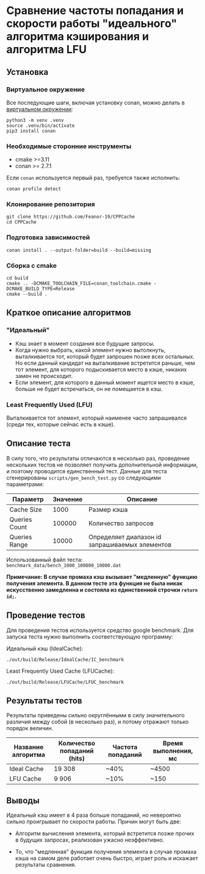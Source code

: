 # Сравнение частоты попадания и скорости работы "идеального" алгоритма кэширования и алгоритма LFU

## Установка

### Виртуальное окружение

Все последующие шаги, включая установку conan, можно делать в [виртуальном окружении](https://docs.python.org/3/library/venv.html):

```
python3 -m venv .venv
source .venv/bin/activate
pip3 install conan
```

### Необходимые сторонние инструменты

- cmake >=3.11
- conan >= 2.7.1

Если `conan` используется первый раз, требуется также исполнить: 
```
conan profile detect
```

### Клонирование репозитория

```
git clone https://github.com/Feanor-19/CPPCache
cd CPPCache
```

### Подготовка зависимостей

```
conan install . --output-folder=build --build=missing
```

### Сборка с cmake

```
cd build
cmake .. -DCMAKE_TOOLCHAIN_FILE=conan_toolchain.cmake -DCMAKE_BUILD_TYPE=Release
cmake --build .
```

## Краткое описание алгоритмов

### "Идеальный"

- Кэш знает в момент создания все будущие запросы. 
- Когда нужно выбрать, какой элемент нужно вытолкнуть, выталкивается тот, который будет запрошен позже всех остальных. Но если данный кандидат на выталкивание встретится раньше, чем тот элемент, для которого подыскивается место в кэше, никаких замен не происходит.
- Если элемент, для которого в данный момент ищется место в кэше, больше не будет встречаться, он не помещается в кэш. 

### Least Frequently Used (LFU)

Выталкивается тот элемент, который наименее часто запрашивался (среди тех, которые сейчас есть в кэше).

## Описание теста

В силу того, что результаты отличаются в несколько раз, проведение нескольких тестов не позволяет получить дополнительной информации, и поэтому проводится единственный тест. Данные для теста сгенерированы `scripts/gen_bench_test.py` со следующими параметрами:

|Параметр|Значение|Описание|
|-|-|-|
Cache Size    |1000     | Размер кэша           |
Queries Count |100000   | Количество запросов   |
Queries Range |10000    | Определяет диапазон id запрашиваемых элементов |

Использованный файл теста: `benchmark_data/bench_1000_100000_10000.dat`

__Примечание: В случае промаха кэш вызывает "медленную" функцию получения элемента. В данном тесте эта функция не была никак искусственно замедленна и состояла из единственной строчки `return id;`.__

## Проведение тестов

Для проведения тестов используется средство google benchmark. Для запуска теста нужно выполнить соответствующую программу:

Идеальный кэш (IdealCache):
```
./out/build/Release/IdealCache/IC_benchmark
```

Least Frequently Used Cache (LFUCache):
```
./out/build/Release/LFUCache/LFUC_benchmark
```

## Результаты тестов

Результаты приведены сильно округлёнными в силу значительного различия между собой (в несколько раз), и потому отражают только порядок величин.

|Название алгоритма |Количество попаданий (hits)|Частота попаданий  |Время выполнения, мс   |
|-|-|-|-|
Ideal Cache         |19 308                     |~40%               |~4500                  |
LFU Cache           |9 906                      |~10%               |~150                   |

## Выводы

Идеальный кэш имеет в 4 раза больше попаданий, но невероятно сильно проигрывает по скорости работы. Причин могут быть две:

- Алгоритм вычисления элемента, который встретится позже прочих в будущих запросах, реализован ужасно неэффективно.

- То, что "медленная" функция получения элемента в случае промаха кэша на самом деле работает очень быстро, играет роль и искажает результаты сравнения. 